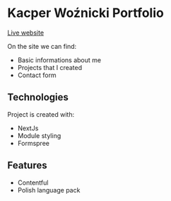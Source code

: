 # Kacper Woźnicki Portfolio 

[Live website](https://kwoznicki.vercel.app)

On the site we can find: 
* Basic informations about me
* Projects that I created 
* Contact form

## Technologies
Project is created with:
* NextJs
* Module styling
* Formspree

## Features
* Contentful
* Polish language pack


